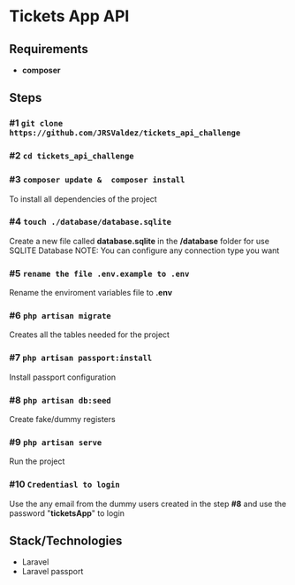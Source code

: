 # Tickets App API
## Requirements

* **composer** 

## Steps

### #1 `git clone https://github.com/JRSValdez/tickets_api_challenge`

### #2 `cd tickets_api_challenge`

### #3 `composer update &  composer install`

To install all dependencies of the project

### #4 `touch ./database/database.sqlite`

Create a new file called **database.sqlite** in the **/database** folder for use SQLITE Database
NOTE: You can configure any connection type you want

### #5 `rename the file .env.example to .env`

Rename the enviroment variables file to **.env**

### #6 `php artisan migrate`

Creates all the tables needed for the project

### #7 `php artisan passport:install`

Install passport configuration

### #8 `php artisan db:seed`

Create fake/dummy registers 

### #9 `php artisan serve`

Run the project

### #10 `Credentiasl to login`

Use the any email from the dummy users created in the step **#8** and use the password "**ticketsApp**" to login

## Stack/Technologies

* Laravel
* Laravel passport
